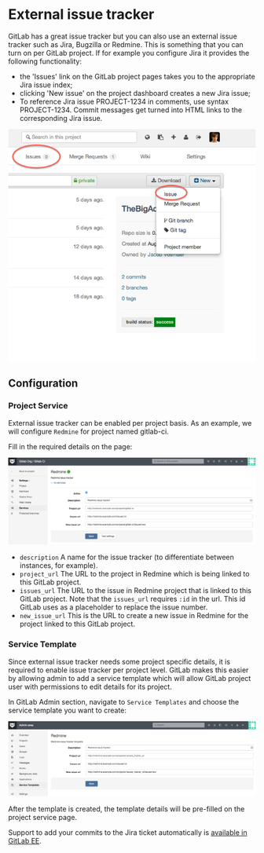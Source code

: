 # External issue tracker

GitLab has a great issue tracker but you can also use an external issue tracker such as Jira, Bugzilla or Redmine. This is something that you can turn on per GitLab project. If for example you configure Jira it provides the following functionality:

- the 'Issues' link on the GitLab project pages takes you to the appropriate Jira issue index;
- clicking 'New issue' on the project dashboard creates a new Jira issue;
- To reference Jira issue PROJECT-1234 in comments, use syntax PROJECT-1234. Commit messages get turned into HTML links to the corresponding Jira issue.

![Jira screenshot](jira-integration-points.png)

## Configuration

### Project Service

External issue tracker can be enabled per project basis. As an example, we will configure `Redmine` for project named gitlab-ci.

Fill in the required details on the page:

![redmine configuration](redmine_configuration.png)

* `description` A name for the issue tracker (to differentiate between instances, for example).
* `project_url` The URL to the project in Redmine which is being linked to this GitLab project.
* `issues_url` The URL to the issue in Redmine project that is linked to this GitLab project. Note that the `issues_url` requires `:id` in the url. This id GitLab uses as a placeholder to replace the issue number.
* `new_issue_url` This is the URL to create a new issue in Redmine for the project linked to this GitLab project.


### Service Template

Since external issue tracker needs some project specific details, it is required to enable issue tracker per project level.
GitLab makes this easier by allowing admin to add a service template which will allow GitLab project user with permissions to edit details for its project.

In GitLab Admin section, navigate to `Service Templates` and choose the service template you want to create:

![redmine service template](redmine_service_template.png)

After the template is created, the template details will be pre-filled on the project service page.

Support to add your commits to the Jira ticket automatically is [available in GitLab EE](http://doc.gitlab.com/ee/integration/jira.html).
